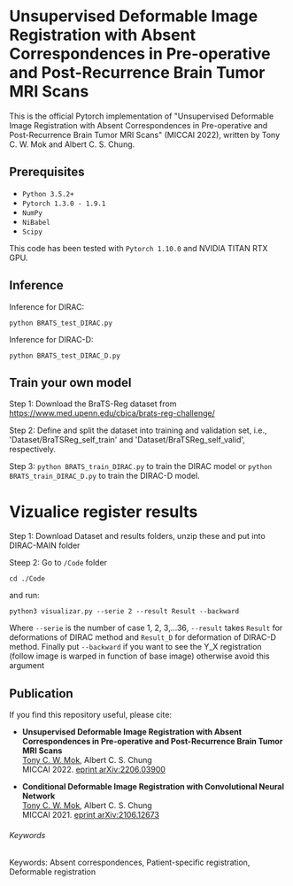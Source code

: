 # Unsupervised Deformable Image Registration with Absent Correspondences in Pre-operative and Post-Recurrence Brain Tumor MRI Scans
This is the official Pytorch implementation of "Unsupervised Deformable Image Registration with Absent Correspondences in Pre-operative and Post-Recurrence Brain Tumor MRI Scans" (MICCAI 2022), written by Tony C. W. Mok and Albert C. S. Chung.

## Prerequisites
- `Python 3.5.2+`
- `Pytorch 1.3.0 - 1.9.1`
- `NumPy`
- `NiBabel`
- `Scipy`

This code has been tested with `Pytorch 1.10.0` and NVIDIA TITAN RTX GPU.

## Inference

Inference for DIRAC:
```
python BRATS_test_DIRAC.py
```

Inference for DIRAC-D:
```
python BRATS_test_DIRAC_D.py
```

## Train your own model
Step 1: Download the BraTS-Reg dataset from https://www.med.upenn.edu/cbica/brats-reg-challenge/

Step 2: Define and split the dataset into training and validation set, i.e., 'Dataset/BraTSReg_self_train' and 'Dataset/BraTSReg_self_valid', respectively.

Step 3: `python BRATS_train_DIRAC.py` to train the DIRAC model or `python BRATS_train_DIRAC_D.py` to train the DIRAC-D model.

# Vizualice register results
Step 1: Download Dataset and results folders,  unzip these and put into DIRAC-MAIN folder

Steep 2: Go to `/Code` folder 

``` 
cd ./Code
```
and run:

```
python3 visualizar.py --serie 2 --result Result --backward
```
Where `--serie` is the number of case 1, 2, 3,...36, `--result` takes `Result` for deformations of DIRAC method and `Result_D` for deformation of DIRAC-D method.
Finally put `--backward` if you want to see the Y_X registration (follow image is warped in function of base image) otherwise avoid this argument

## Publication
If you find this repository useful, please cite:
- **Unsupervised Deformable Image Registration with Absent Correspondences in Pre-operative and Post-Recurrence Brain Tumor MRI Scans**  
[Tony C. W. Mok](https://cwmok.github.io/ "Tony C. W. Mok"), Albert C. S. Chung  
MICCAI 2022. [eprint arXiv:2206.03900](https://arxiv.org/abs/2206.03900)

- **Conditional Deformable Image Registration with Convolutional Neural Network**  
[Tony C. W. Mok](https://cwmok.github.io/ "Tony C. W. Mok"), Albert C. S. Chung  
MICCAI 2021. [eprint arXiv:2106.12673](https://arxiv.org/abs/2106.12673)

###### Keywords
Keywords: Absent correspondences, Patient-specific registration, Deformable registration